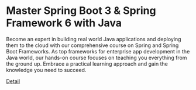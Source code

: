 # Master Spring Boot 3 & Spring Framework 6 with Java

Become an expert in building real world Java applications and deploying them to the cloud with our comprehensive course on Spring and Spring Boot Frameworks. As top frameworks for enterprise app development in the Java world, our hands-on course focuses on teaching you everything from the ground up. Embrace a practical learning approach and gain the knowledge you need to succeed. 

[Detail](https://eduitfree.com/courses/master-spring-boot-3-spring-framework-6-with-java)